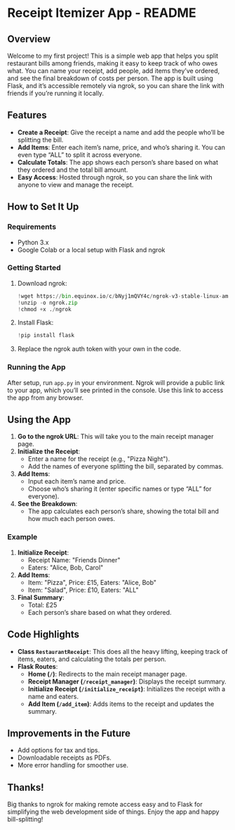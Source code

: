 # Receipt Itemizer App - README

## Overview
Welcome to my first project! This is a simple web app that helps you split restaurant bills among friends, making it easy to keep track of who owes what. You can name your receipt, add people, add items they’ve ordered, and see the final breakdown of costs per person. The app is built using Flask, and it’s accessible remotely via ngrok, so you can share the link with friends if you’re running it locally.

## Features
- **Create a Receipt**: Give the receipt a name and add the people who’ll be splitting the bill.
- **Add Items**: Enter each item’s name, price, and who’s sharing it. You can even type “ALL” to split it across everyone.
- **Calculate Totals**: The app shows each person’s share based on what they ordered and the total bill amount.
- **Easy Access**: Hosted through ngrok, so you can share the link with anyone to view and manage the receipt.

## How to Set It Up
### Requirements
- Python 3.x
- Google Colab or a local setup with Flask and ngrok

### Getting Started
1. Download ngrok:
    ```python
    !wget https://bin.equinox.io/c/bNyj1mQVY4c/ngrok-v3-stable-linux-amd64.zip -O ngrok.zip
    !unzip -o ngrok.zip
    !chmod +x ./ngrok
    ```
2. Install Flask:
    ```python
    !pip install flask
    ```
3. Replace the ngrok auth token with your own in the code.

### Running the App
After setup, run `app.py` in your environment. Ngrok will provide a public link to your app, which you’ll see printed in the console. Use this link to access the app from any browser.

## Using the App
1. **Go to the ngrok URL**: This will take you to the main receipt manager page.
2. **Initialize the Receipt**:
   - Enter a name for the receipt (e.g., "Pizza Night").
   - Add the names of everyone splitting the bill, separated by commas.
3. **Add Items**:
   - Input each item’s name and price.
   - Choose who’s sharing it (enter specific names or type “ALL” for everyone).
4. **See the Breakdown**:
   - The app calculates each person’s share, showing the total bill and how much each person owes.

### Example
1. **Initialize Receipt**:
   - Receipt Name: "Friends Dinner"
   - Eaters: "Alice, Bob, Carol"
2. **Add Items**:
   - Item: "Pizza", Price: £15, Eaters: "Alice, Bob"
   - Item: "Salad", Price: £10, Eaters: "ALL"
3. **Final Summary**:
   - Total: £25
   - Each person’s share based on what they ordered.

## Code Highlights
- **Class `RestaurantReceipt`**: This does all the heavy lifting, keeping track of items, eaters, and calculating the totals per person.
- **Flask Routes**:
  - **Home (`/`)**: Redirects to the main receipt manager page.
  - **Receipt Manager (`/receipt_manager`)**: Displays the receipt summary.
  - **Initialize Receipt (`/initialize_receipt`)**: Initializes the receipt with a name and eaters.
  - **Add Item (`/add_item`)**: Adds items to the receipt and updates the summary.

## Improvements in the Future
- Add options for tax and tips.
- Downloadable receipts as PDFs.
- More error handling for smoother use.

## Thanks!
Big thanks to ngrok for making remote access easy and to Flask for simplifying the web development side of things. Enjoy the app and happy bill-splitting!
